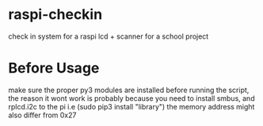 # raspi-checkin
check in system for a raspi lcd + scanner for a school project

# Before Usage

make sure the proper py3 modules are installed before running the script, the reason it wont work is probably because you need to install smbus, and rplcd.i2c to the pi i.e (sudo pip3 install "library") the memory address might also differ from 0x27
